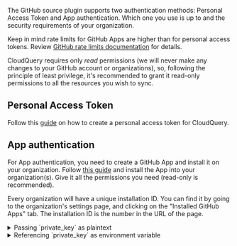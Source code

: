 The GitHub source plugin supports two authentication methods: Personal Access Token and App authentication. Which one you use is up to and the security requirements of your organization.

Keep in mind rate limits for GitHub Apps are higher than for personal access tokens.  Review [GitHub rate limits documentation](https://docs.github.com/en/apps/creating-github-apps/registering-a-github-app/rate-limits-for-github-apps) for details. 

CloudQuery requires only *read* permissions (we will never make any changes to your GitHub account or organizations),
so, following the principle of least privilege, it's recommended to grant it read-only permissions to all the resources you wish to sync.

## Personal Access Token

Follow this [guide](https://docs.github.com/en/enterprise-server@3.4/authentication/keeping-your-account-and-data-secure/creating-a-personal-access-token) on how to create a personal access token for CloudQuery.

## App authentication

For App authentication, you need to create a GitHub App and install it on your organization. Follow [this guide](https://docs.github.com/en/apps/creating-github-apps/creating-github-apps/creating-a-github-app) and install the App into your organization(s). Give it all the permissions you need (read-only is recommended).

Every organization will have a unique installation ID. You can find it by going to the organization's settings page, and clicking on the "Installed GitHub Apps" tab. The installation ID is the number in the URL of the page.

<details>
    <summary>Passing `private_key` as plaintext </summary>
    You can use `|` to pass the multiline private key as plaintext.
    
    For example:

    ```yaml
    - org: cloudquery
      private_key: |
        -----BEGIN RSA PRIVATE KEY-----
        MIIEpQIBAAKCAQEA3eVv6PCn9P8zO+EP8K7pLMfxcA2uVrSZ2f+H3GgYIavDxWtO
        vM9tE3jAA8mOjZpdLaG5yy4QfV1LQ3R7kO49JCB6VbClwN2lNvd8Iw49JCBDid7D
        ...
        -----END RSA PRIVATE KEY-----
      app_id: your_app_id
    ```

</details>

<details>
    <summary>Referencing `private_key` as environment variable </summary>
    When referencing the `private_key` as a string from environment variables, you will need to replace all the new lines in your PEM file with `\n` otherwise the new line and indent will prevent CloudQuery from reading the variable correctly. 

    For example:

    ```yaml 
    - org: cloudquery
      private_key: "${GITHUB_PRI_KEY}"
      app_id: your_app_id
      ...
    ```
    where
    ```bash
    GITHUB_PRI_KEY="-----BEGIN RSA PRIVATE KEY-----\nMIIEpQIBAAKCAQEA3eVv6PCn9P8zO+EP8K7pLMfxcA2uVrSZ2f+H3GgYIavDxWtO\n...vM9tE3jAA8mOjZpdLaG5yy4QfV1LQ3R7kO49JCB6VbClwN2lNvd8Iw==\n-----END RSA PRIVATE KEY-----"
    ```

</details>


